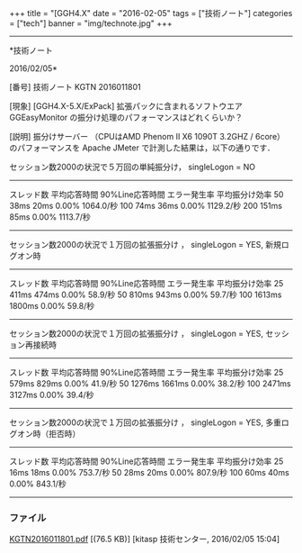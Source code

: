 ﻿+++
title = "[GGH4.X"
date = "2016-02-05"
tags = ["技術ノート"]
categories = ["tech"]
banner = "img/technote.jpg"
+++

-----------------------------------------------------------------------------------------------------------------------------

*技術ノート

2016/02/05*


[番号]
技術ノート KGTN 2016011801

[現象]
[GGH4.X-5.X/ExPack] 拡張パックに含まれるソフトウエア GGEasyMonitor
の振分け処理のパフォーマンスはどれくらいか？

[説明]
振分けサーバー （CPUはAMD Phenom II X6 1090T 3.2GHZ / 6core）
のパフォーマンスを Apache JMeter で計測した結果は，以下の通りです．

セッション数2000の状況で５万回の単純振分け， singleLogon = NO

  ------------ -------------- ----------------- -------------- ----------------
   スレッド数   平均応答時間   90%Line応答時間   エラー発生率   平均振分け効率
       50           38ms            20ms            0.00%         1064.0/秒
      100           74ms            36ms            0.00%         1129.2/秒
      200          151ms            85ms            0.00%         1113.7/秒
  ------------ -------------- ----------------- -------------- ----------------

セッション数2000の状況で１万回の拡張振分け ， singleLogon = YES,
新規ログオン時

  ------------ -------------- ----------------- -------------- ----------------
   スレッド数   平均応答時間   90%Line応答時間   エラー発生率   平均振分け効率
       25          411ms            474ms           0.00%          58.9/秒
       50          810ms            943ms           0.00%          59.7/秒
      100          1613ms          1800ms           0.00%          59.8/秒
  ------------ -------------- ----------------- -------------- ----------------

セッション数2000の状況で１万回の拡張振分け ， singleLogon = YES,
セッション再接続時

  ------------ -------------- ----------------- -------------- ----------------
   スレッド数   平均応答時間   90%Line応答時間   エラー発生率   平均振分け効率
       25          579ms            829ms           0.00%          41.9/秒
       50          1276ms          1661ms           0.00%          38.2/秒
      100          2471ms          3127ms           0.00%          39.4/秒
  ------------ -------------- ----------------- -------------- ----------------

セッション数2000の状況で１万回の拡張振分け ， singleLogon = YES,
多重ログオン時（拒否時）

  ------------ -------------- ----------------- -------------- ----------------
   スレッド数   平均応答時間   90%Line応答時間   エラー発生率   平均振分け効率
       25           16ms            18ms            0.00%          753.7/秒
       50           28ms            20ms            0.00%          807.9/秒
      100           60ms            40ms            0.00%          843.1/秒
  ------------ -------------- ----------------- -------------- ----------------


### ファイル

 
 


[KGTN2016011801.pdf](http://techreport.kitasp.net/attachments/download/2452/KGTN2016011801.pdf)
 [(76.5 KB)] [kitasp 技術センター, 2016/02/05
15:04]


 


 

